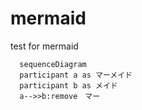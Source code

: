 # mermaid
test for mermaid

```mermaid
  sequenceDiagram
  participant a as マーメイド
  participant b as メイド
  a-->>b:remove　マー
```
